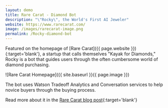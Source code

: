 ```yaml
---
layout: demo
title: Rare Carat - Diamond Bot
description: "\"Rocky\", the World's First AI Jeweler"
website: https://www.rarecarat.com/
image: /images/rarecarat-image.png
permalink: /Rocky-diamond-bot
---
```


Featured on the homepage of [Rare Carat]({{ page.website }}){:target='blank'}, a startup that calls themselves "Kayak for Diamonds," Rocky is a bot that guides users through the often cumbersome world of diamond purchasing.

![Rare Carat Homepage]({{ site.baseurl }}{{ page.image }})

The bot uses Watson Tradeoff Analytics and Conversation services to help novice buyers through the buying process.

Read more about it in the [Rare Carat blog post](https://www.rarecarat.com/blog/press-release-rare-carat-releases-world-s-first-artificial-intelligence-jeweler-using-ibm-watson-technology){:target='blank'}